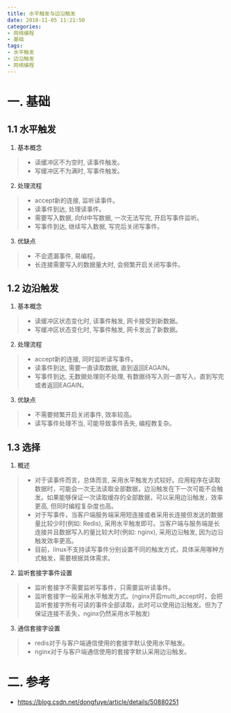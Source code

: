 ```yaml
---
title: 水平触发与边沿触发
date: 2018-11-05 11:21:50
categories:
- 网络编程
- 基础
tags:
- 水平触发
- 边沿触发
- 网络编程
---
```

# 一. 基础
## 1.1 水平触发
1. 基本概念
> - 读缓冲区不为空时, 读事件触发。
> - 写缓冲区不为满时, 写事件触发。

2. 处理流程
> - accept新的连接, 监听读事件。
> - 读事件到达, 处理读事件。
> - 需要写入数据, 向fd中写数据, 一次无法写完, 开启写事件监听。
> - 写事件到达, 继续写入数据, 写完后关闭写事件。

3. 优缺点
> - 不会遗漏事件, 易编程。
> - 长连接需要写入的数据量大时, 会频繁开启关闭写事件。  

## 1.2 边沿触发
1. 基本概念
> - 读缓冲区状态变化时, 读事件触发, 网卡接受到新数据。
> - 写缓冲区状态变化时, 写事件触发, 网卡发出了新数据。

2. 处理流程
> - accept新的连接, 同时监听读写事件。
> - 读事件到达, 需要一直读取数据, 直到返回EAGAIN。
> - 写事件到达, 无数据处理则不处理, 有数据待写入则一直写入，直到写完或者返回EAGAIN。

3. 优缺点
> - 不需要频繁开启关闭事件, 效率较高。
> - 读写事件处理不当, 可能导致事件丢失, 编程教复杂。

## 1.3 选择
1. 概述
> - 对于读事件而言，总体而言, 采用水平触发方式较好。应用程序在读取数据时，可能会一次无法读取全部数据，边沿触发在下一次可能不会触发。如果能够保证一次读取缓存的全部数据，可以采用边沿触发，效率更高, 但同时编程复杂度也高。
> - 对于写事件，当客户端服务端采用短连接或者采用长连接但发送的数据量比较少时(例如: Redis), 采用水平触发即可。当客户端与服务端是长连接并且数据写入的量比较大时(例如: nginx), 采用边沿触发, 因为边沿触发效率更高。
> - 目前，linux不支持读写事件分别设置不同的触发方式，具体采用哪种方式触发，需要根据具体需求。


2. 监听套接字事件设置
> - 监听套接字不需要监听写事件，只需要监听读事件。
> - 监听套接字一般采用水平触发方式。(nginx开启multi_accept时，会把监听套接字所有可读的事件全部读取，此时可以使用边沿触发。但为了保证连接不丢失，nginx仍然采用水平触发)

3. 通信套接字设置
> - redis对于与客户端通信使用的套接字默认使用水平触发。
> - nginx对于与客户端通信使用的套接字默认采用边沿触发。


# 二. 参考
- https://blog.csdn.net/dongfuye/article/details/50880251
